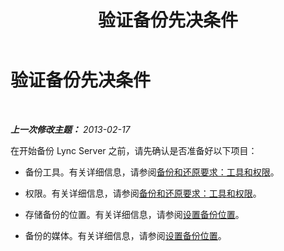 ﻿---
title: 验证备份先决条件
TOCTitle: 验证备份先决条件
ms:assetid: 17f8e00a-f970-4e94-b5a4-c18d97ad641a
ms:mtpsurl: https://technet.microsoft.com/zh-cn/library/Hh202165(v=OCS.15)
ms:contentKeyID: 52060968
ms.date: 05/19/2016
mtps_version: v=OCS.15
ms.translationtype: HT
---

# 验证备份先决条件

 

_**上一次修改主题：** 2013-02-17_

在开始备份 Lync Server 之前，请先确认是否准备好以下项目：

  - 备份工具。有关详细信息，请参阅[备份和还原要求：工具和权限](lync-server-2013-backup-and-restoration-requirements-tools-and-permissions.md)。

  - 权限。有关详细信息，请参阅[备份和还原要求：工具和权限](lync-server-2013-backup-and-restoration-requirements-tools-and-permissions.md)。

  - 存储备份的位置。有关详细信息，请参阅[设置备份位置](lync-server-2013-setting-up-a-backup-location.md)。

  - 备份的媒体。有关详细信息，请参阅[设置备份位置](lync-server-2013-setting-up-a-backup-location.md)。

